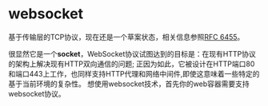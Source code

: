 # websocket

基于传输层的TCP协议，现在还是一个草案状态，相关信息参照[RFC 6455](http://tools.ietf.org/html/rfc6455)。

很显然它是一个**socket**，WebSocket协议试图达到的目标是：在现有HTTP协议的架构上解决现有HTTP双向通信的问题; 正因为如此，它被设计在HTTP端口80和端口443上工作，也同样支持HTTP代理和网络中间件,即使这意味着一些特定的基于当前环境的复杂性。
想使用websocket技术，首先你的web容器需要支持websocket协议。

